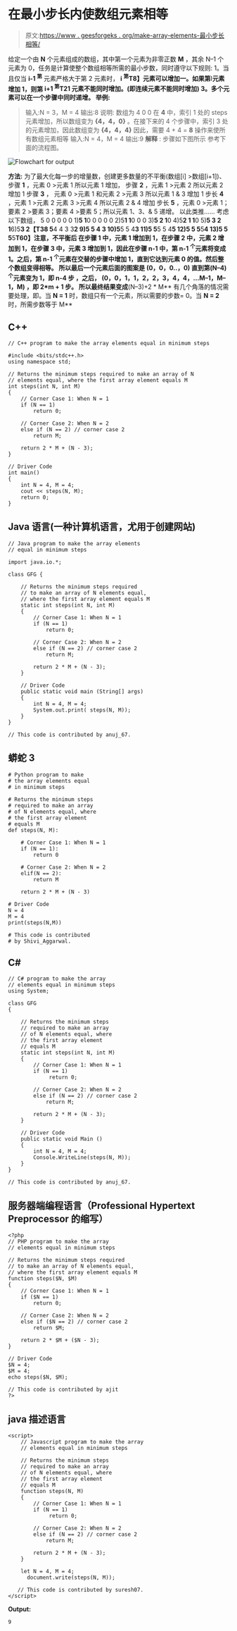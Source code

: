 # 在最小步长内使数组元素相等

> 原文:[https://www . geesforgeks . org/make-array-elements-最小步长相等/](https://www.geeksforgeeks.org/make-array-elements-equal-in-minimum-steps/)

给定一个由 **N** 个元素组成的数组，其中第一个元素为非零正数 **M** ，其余 N–1 个元素为 0，任务是计算使整个数组相等所需的最小步数，同时遵守以下规则:
1。当且仅当 **i-1 <sup>第</sup>** 元素严格大于第
2 元素时， **i <sup>第</sup>T8】元素可以增加一。如果第**I**元素增加 1，则第 **i+1 <sup>第</sup>T21 元素不能同时增加。(即连续元素不能同时增加)
3。多个元素可以在一个步骤中同时递增。
**举例:****** 

> 输入:N = 3，M = 4
> 输出:8
> 说明:
> 数组为 4 0 0
> 在 **4** 中，索引 1 处的 steps 元素增加，所以数组变为 **{4，4，0}** 。在接下来的 4 个步骤中，索引 3 处的元素增加，因此数组变为 **{4，4，4}**
> 因此，需要 4 + 4 = **8** 操作来使所有数组元素相等
> 输入:N = 4，M = 4
> 输出:9
> **解释** :
> 步骤如下图所示
> 参考下面的流程图。

![Flowchart for output](img/72f49c682c906ab52e7bb6e7a1d3458a.png)

**方法:**
为了最大化每一步的增量数，创建更多数量的不平衡(数组[i] >数组[i+1])、
步骤 **1** ，元素 0 >元素 1 所以元素 1 增加，
步骤 **2** ，元素 1 >元素 2 所以元素 2 增加 1
步骤 **3** ， 元素 0 >元素 1 和元素 2 >元素 3 所以元素 1 & 3 增加 1
步长 **4** ，元素 1 >元素 2 元素 3 >元素 4 所以元素 2 & 4 增加
步长 **5** ，元素 0 >元素 1； 要素 2 >要素 3；要素 4 >要素 5；所以元素 1、3、& 5 递增。
以此类推……
考虑以下数组，
5 0 0 0 0 0
1)**5 1**0 0 0 0 0
2)5**1 1**0 0 0
3)**5 2 1**0
4)5**2 1 1**0
5)**5 3 2 1**6)5**3 2【T38 5**4 4 3 3**2
9)**5 5 4 3**
10)5**5 5 4**3
11)5 5**5 5 4**5
12)5 5 5**5**4
13)5 5 5**5**T60】注意，不平衡后 在步骤 1 中，元素 1 增加到 1，在步骤 2 中，元素 2 增加到 1，在步骤 3 中，元素 3 增加到 1，因此在步骤 n-1 中，第 n-1 <sup>个</sup>元素将变成 1。之后，第 n-1 <sup>个</sup>元素在交替的步骤中增加 1，直到它达到元素 0 的值。然后整个数组变得相等。
所以最后一个元素后面的图案是
**(0，0，0..，0)** 直到第(N–4)<sup>个</sup>元素变为 1，即 **n-4 步**
，之后，
**(0，0，1，1，2，2，3，4，4，…M–1，M–1，M)** ，即 **2*m + 1 步**。
所以最终结果变成**(N–3)+2 * M**
有几个角落的情况需要处理，即。当 **N = 1** 时，数组只有一个元素，所以需要的步数= 0。当 **N = 2** 时，所需步数等于 M** 

## C++

```
// C++ program to make the array elements equal in minimum steps

#include <bits/stdc++.h>
using namespace std;

// Returns the minimum steps required to make an array of N
// elements equal, where the first array element equals M
int steps(int N, int M)
{
    // Corner Case 1: When N = 1
    if (N == 1)
        return 0;

    // Corner Case 2: When N = 2
    else if (N == 2) // corner case 2
        return M;

    return 2 * M + (N - 3);
}

// Driver Code
int main()
{
    int N = 4, M = 4;
    cout << steps(N, M);
    return 0;
}
```

## Java 语言(一种计算机语言，尤用于创建网站)

```
// Java program to make the array elements
// equal in minimum steps

import java.io.*;

class GFG {

    // Returns the minimum steps required
    // to make an array of N elements equal,
    // where the first array element equals M
    static int steps(int N, int M)
    {
        // Corner Case 1: When N = 1
        if (N == 1)
            return 0;

        // Corner Case 2: When N = 2
        else if (N == 2) // corner case 2
            return M;

        return 2 * M + (N - 3);
    }

    // Driver Code
    public static void main (String[] args)
    {
        int N = 4, M = 4;
        System.out.print( steps(N, M));
    }
}

// This code is contributed by anuj_67.
```

## 蟒蛇 3

```
# Python program to make
# the array elements equal
# in minimum steps

# Returns the minimum steps
# required to make an array
# of N elements equal, where
# the first array element
# equals M
def steps(N, M):

    # Corner Case 1: When N = 1
    if (N == 1):
        return 0

    # Corner Case 2: When N = 2
    elif(N == 2):
        return M

    return 2 * M + (N - 3)

# Driver Code
N = 4
M = 4
print(steps(N,M))

# This code is contributed
# by Shivi_Aggarwal.
```

## C#

```
// C# program to make the array
// elements equal in minimum steps
using System;

class GFG
{

    // Returns the minimum steps
    // required to make an array
    // of N elements equal, where
    // the first array element
    // equals M
    static int steps(int N, int M)
    {
        // Corner Case 1: When N = 1
        if (N == 1)
             return 0;

        // Corner Case 2: When N = 2
        else if (N == 2) // corner case 2
            return M;

        return 2 * M + (N - 3);
    }

    // Driver Code
    public static void Main ()
    {
        int N = 4, M = 4;
        Console.WriteLine(steps(N, M));
    }
}

// This code is contributed by anuj_67.
```

## 服务器端编程语言（Professional Hypertext Preprocessor 的缩写）

```
<?php
// PHP program to make the array
// elements equal in minimum steps

// Returns the minimum steps required
// to make an array of N elements equal,
// where the first array element equals M
function steps($N, $M)
{
    // Corner Case 1: When N = 1
    if ($N == 1)
        return 0;

    // Corner Case 2: When N = 2
    else if ($N == 2) // corner case 2
        return $M;

    return 2 * $M + ($N - 3);
}

// Driver Code
$N = 4;
$M = 4;
echo steps($N, $M);

// This code is contributed by ajit
?>
```

## java 描述语言

```
<script>
    // Javascript program to make the array
    // elements equal in minimum steps

    // Returns the minimum steps
    // required to make an array
    // of N elements equal, where
    // the first array element
    // equals M
    function steps(N, M)
    {
        // Corner Case 1: When N = 1
        if (N == 1)
             return 0;

        // Corner Case 2: When N = 2
        else if (N == 2) // corner case 2
            return M;

        return 2 * M + (N - 3);
    }

    let N = 4, M = 4;
      document.write(steps(N, M));

   // This code is contributed by suresh07.
</script>
```

**Output:** 

```
9
```
